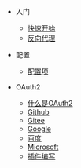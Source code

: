 * 入门
  * [快速开始](quickstart.md)
  * [反向代理](reverse-proxy.md)

* 配置
  * [配置项](configuration.md)

* OAuth2
  * [什么是OAuth2](oauth2.md)
  * [Github](oauth2-github.md)
  * [Gitee](oauth2-gitee.md)
  * [Google](oauth2-google.md)
  * [百度](oauth2-baidu.md)
  * [Microsoft](oauth2-microsoft.md)
  * [插件编写](write-a-oauth2-plugin.md)
